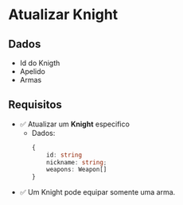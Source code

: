 # Atualizar Knight

## Dados

- Id do Knigth
- Apelido
- Armas

## Requisitos

- ✅ Atualizar um **Knight** especifico
  - Dados:
    ```typescript
    {
        id: string
        nickname: string;
        weapons: Weapon[]
    }
    ```
- ✅ Um Knight pode equipar somente uma arma.
